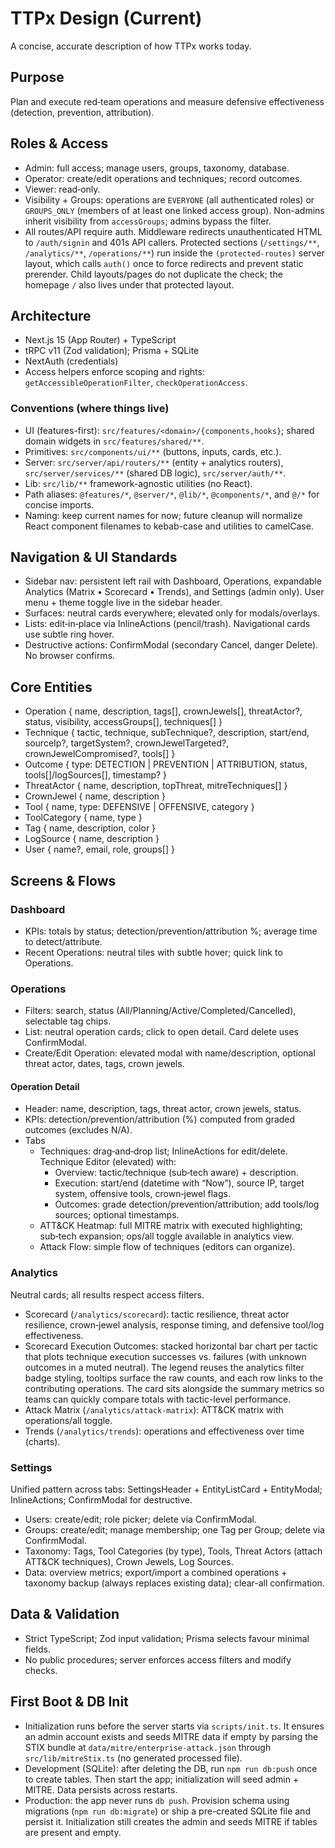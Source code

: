 # TTPx Design (Current)

A concise, accurate description of how TTPx works today.

## Purpose

Plan and execute red‑team operations and measure defensive effectiveness (detection, prevention, attribution).

## Roles & Access

- Admin: full access; manage users, groups, taxonomy, database.
- Operator: create/edit operations and techniques; record outcomes.
- Viewer: read‑only.
- Visibility + Groups: operations are `EVERYONE` (all authenticated roles) or `GROUPS_ONLY` (members of at least one linked access group). Non-admins inherit visibility from `accessGroups`; admins bypass the filter.
- All routes/API require auth. Middleware redirects unauthenticated HTML to `/auth/signin` and 401s API callers. Protected sections (`/settings/**`, `/analytics/**`, `/operations/**`) run inside the `(protected-routes)` server layout, which calls `auth()` once to force redirects and prevent static prerender. Child layouts/pages do not duplicate the check; the homepage `/` also lives under that protected layout.

## Architecture

- Next.js 15 (App Router) + TypeScript
- tRPC v11 (Zod validation); Prisma + SQLite
- NextAuth (credentials)
- Access helpers enforce scoping and rights: `getAccessibleOperationFilter`, `checkOperationAccess`.

### Conventions (where things live)

- UI (features-first): `src/features/<domain>/{components,hooks}`; shared domain widgets in `src/features/shared/**`.
- Primitives: `src/components/ui/**` (buttons, inputs, cards, etc.).
- Server: `src/server/api/routers/**` (entity + analytics routers), `src/server/services/**` (shared DB logic), `src/server/auth/**`.
- Lib: `src/lib/**` framework-agnostic utilities (no React).
- Path aliases: `@features/*`, `@server/*`, `@lib/*`, `@components/*`, and `@/*` for concise imports.
- Naming: keep current names for now; future cleanup will normalize React component filenames to kebab-case and utilities to camelCase.

## Navigation & UI Standards

- Sidebar nav: persistent left rail with Dashboard, Operations, expandable Analytics (Matrix • Scorecard • Trends), and Settings (admin only). User menu + theme toggle live in the sidebar header.
- Surfaces: neutral cards everywhere; elevated only for modals/overlays.
- Lists: edit‑in‑place via InlineActions (pencil/trash). Navigational cards use subtle ring hover.
- Destructive actions: ConfirmModal (secondary Cancel, danger Delete). No browser confirms.

## Core Entities

- Operation { name, description, tags[], crownJewels[], threatActor?, status, visibility, accessGroups[], techniques[] }
- Technique { tactic, technique, subTechnique?, description, start/end, sourceIp?, targetSystem?, crownJewelTargeted?, crownJewelCompromised?, tools[] }
- Outcome { type: DETECTION | PREVENTION | ATTRIBUTION, status, tools[]/logSources[], timestamp? }
- ThreatActor { name, description, topThreat, mitreTechniques[] }
- CrownJewel { name, description }
- Tool { name, type: DEFENSIVE | OFFENSIVE, category }
- ToolCategory { name, type }
- Tag { name, description, color }
- LogSource { name, description }
- User { name?, email, role, groups[] }

## Screens & Flows

### Dashboard

- KPIs: totals by status; detection/prevention/attribution %; average time to detect/attribute.
- Recent Operations: neutral tiles with subtle hover; quick link to Operations.

### Operations

- Filters: search, status (All/Planning/Active/Completed/Cancelled), selectable tag chips.
- List: neutral operation cards; click to open detail. Card delete uses ConfirmModal.
- Create/Edit Operation: elevated modal with name/description, optional threat actor, dates, tags, crown jewels.

#### Operation Detail

- Header: name, description, tags, threat actor, crown jewels, status.
- KPIs: detection/prevention/attribution (%) computed from graded outcomes (excludes N/A).
- Tabs
  - Techniques: drag‑and‑drop list; InlineActions for edit/delete. Technique Editor (elevated) with:
    - Overview: tactic/technique (sub‑tech aware) + description.
    - Execution: start/end (datetime with “Now”), source IP, target system, offensive tools, crown‑jewel flags.
    - Outcomes: grade detection/prevention/attribution; add tools/log sources; optional timestamps.
  - ATT&CK Heatmap: full MITRE matrix with executed highlighting; sub‑tech expansion; ops/all toggle available in analytics view.
  - Attack Flow: simple flow of techniques (editors can organize).

### Analytics

Neutral cards; all results respect access filters.

- Scorecard (`/analytics/scorecard`): tactic resilience, threat actor resilience, crown‑jewel analysis, response timing, and defensive tool/log effectiveness.
- Scorecard Execution Outcomes: stacked horizontal bar chart per tactic that plots technique execution successes vs. failures (with unknown outcomes in a muted neutral). The legend reuses the analytics filter badge styling, tooltips surface the raw counts, and each row links to the contributing operations. The card sits alongside the summary metrics so teams can quickly compare totals with tactic-level performance.
- Attack Matrix (`/analytics/attack-matrix`): ATT&CK matrix with operations/all toggle.
- Trends (`/analytics/trends`): operations and effectiveness over time (charts).

### Settings

Unified pattern across tabs: SettingsHeader + EntityListCard + EntityModal; InlineActions; ConfirmModal for destructive.

- Users: create/edit; role picker; delete via ConfirmModal.
- Groups: create/edit; manage membership; one Tag per Group; delete via ConfirmModal.
- Taxonomy: Tags, Tool Categories (by type), Tools, Threat Actors (attach ATT&CK techniques), Crown Jewels, Log Sources.
- Data: overview metrics; export/import a combined operations + taxonomy backup (always replaces existing data); clear-all confirmation.

## Data & Validation

- Strict TypeScript; Zod input validation; Prisma selects favour minimal fields.
- No public procedures; server enforces access filters and modify checks.

## First Boot & DB Init

- Initialization runs before the server starts via `scripts/init.ts`. It ensures an admin account exists and seeds MITRE data if empty by parsing the STIX bundle at `data/mitre/enterprise-attack.json` through `src/lib/mitreStix.ts` (no generated processed file).
- Development (SQLite): after deleting the DB, run `npm run db:push` once to create tables. Then start the app; initialization will seed admin + MITRE. Data persists across restarts.
- Production: the app never runs `db push`. Provision schema using migrations (`npm run db:migrate`) or ship a pre-created SQLite file and persist it. Initialization still creates the admin and seeds MITRE if tables are present and empty.
